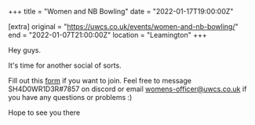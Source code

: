 +++
title = "Women and NB Bowling"
date = "2022-01-17T19:00:00Z"

[extra]
original = "https://uwcs.co.uk/events/women-and-nb-bowling/"    
end = "2022-01-07T21:00:00Z"
location = "Leamington"
+++

Hey guys.

It's time for another social of sorts.

Fill out this [form](https://forms.gle/4qDBm8e1Zj1xwcVC8) if you want to join. Feel free to message SH4D0WR1D3R\#7857 on discord or email womens-officer@uwcs.co.uk if you have any questions or problems :)

Hope to see you there

